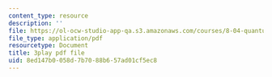 ```yaml
---
content_type: resource
description: ''
file: https://ol-ocw-studio-app-qa.s3.amazonaws.com/courses/8-04-quantum-physics-i-spring-2016/8ed147b0058d7b7088b657ad01cf5ec8_GyukKStk6Ls.pdf
file_type: application/pdf
resourcetype: Document
title: 3play pdf file
uid: 8ed147b0-058d-7b70-88b6-57ad01cf5ec8
---
```

